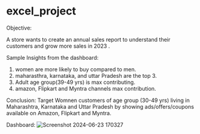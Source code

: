 # excel_project
Objective:

A store wants to create an annual sales report to understand their customers and grow more sales in 2023 .

Sample Insights from the dashboard:
1) women are more likely to buy compared to men.
2) maharasthra, karnataka, and uttar Pradesh are the top 3.
3) Adult age group(39-49 yrs) is max contributing.
4) amazon, Flipkart and Myntra channels max contribution.

Conclusion:
Target Womnen customers of age group (30-49 yrs) living in Maharashtra, Karnataka and Uttar Pradesh by showing ads/offers/coupons available on Amazon, Flipkart and Myntra.

Dashboard: 
![Screenshot 2024-06-23 170327](https://github.com/sankalpsinghthakur/excel-project/assets/102253297/7b539d8f-f356-40fc-a61d-03ff1081bd5b)

